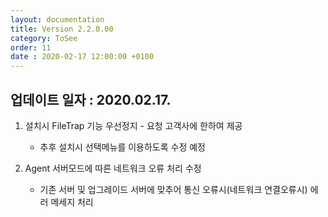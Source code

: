 ```yaml
---
layout: documentation
title: Version 2.2.0.00
category: ToSee
order: 11
date : 2020-02-17 12:00:00 +0100
---
```


## 업데이트 일자 : 2020.02.17.
1. 설치시 FileTrap 기능 우선정지 - 요청 고객사에 한하여 제공
   - 추후 설치시 선택메뉴를 이용하도록 수정 예정

2. Agent 서버모드에 따른 네트워크 오류 처리 수정
   - 기존 서버 및 업그레이드 서버에 맞추어 통신 오류시(네트워크 연결오류시) 에러 메세지 처리
